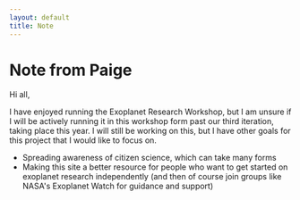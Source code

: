 ```yaml
---
layout: default
title: Note
---
```


<div class="page-display-light" markdown="1">

# Note from Paige

Hi all,

I have enjoyed running the Exoplanet Research Workshop, but I am unsure if I will be actively running it in this workshop form past our third iteration, taking place this year. I will still be working on this, but I have other goals for this project that I would like to focus on.

* Spreading awareness of citizen science, which can take many forms
* Making this site a better resource for people who want to get started on exoplanet research independently (and then of course join groups like NASA's Exoplanet Watch for guidance and support)



</div>